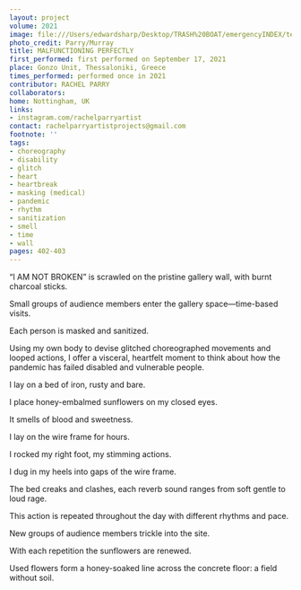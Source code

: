 ```yaml
---
layout: project
volume: 2021
image: file:///Users/edwardsharp/Desktop/TRASH%20BOAT/emergencyINDEX/ten_plus/guts/Links/1665420599409__Malfunctioning_Perfectly--Rachel_Parry.jpg
photo_credit: Parry/Murray
title: MALFUNCTIONING PERFECTLY
first_performed: first performed on September 17, 2021
place: Gonzo Unit, Thessaloniki, Greece
times_performed: performed once in 2021
contributor: RACHEL PARRY
collaborators:
home: Nottingham, UK
links:
- instagram.com/rachelparryartist
contact: rachelparryartistprojects@gmail.com
footnote: ''
tags:
- choreography
- disability
- glitch
- heart
- heartbreak
- masking (medical)
- pandemic
- rhythm
- sanitization
- smell
- time
- wall
pages: 402-403
---
```


“I AM NOT BROKEN” is scrawled on the pristine gallery wall, with burnt charcoal sticks. 

Small groups of audience members enter the gallery space—time-based visits.

Each person is masked and sanitized. 

Using my own body to devise glitched choreographed movements and looped actions, I offer a visceral, heartfelt moment to think about how the pandemic has failed disabled and vulnerable people. 

I lay on a bed of iron, rusty and bare.

I place honey-embalmed sunflowers on my closed eyes.

It smells of blood and sweetness.

I lay on the wire frame for hours.

I rocked my right foot, my stimming actions.

I dug in my heels into gaps of the wire frame. 

The bed creaks and clashes, each reverb sound ranges from soft gentle to loud rage.

This action is repeated throughout the day with different rhythms and pace.

New groups of audience members trickle into the site.

With each repetition the sunflowers are renewed. 

Used flowers form a honey-soaked line across the concrete floor: a field without soil.